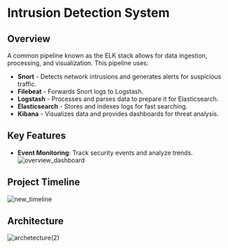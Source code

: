 # Intrusion Detection System

## Overview
  A common pipeline known as the ELK stack allows for data ingestion, processing, and visualization. This pipeline uses:
   - **Snort** - Detects network intrusions and generates alerts for suspicious traffic.
   - **Filebeat** - Forwards Snort logs to Logstash.
   - **Logstash** - Processes and parses data to prepare it for Elasticsearch.
   - **Elasticsearch** - Stores and indexes logs for fast searching.
   - **Kibana** - Visualizes data and provides dashboards for threat analysis.
     
## Key Features
  - **Event Monitoring**: Track security events and analyze trends.
  ![overview_dashboard](https://github.com/user-attachments/assets/0c812dca-b26c-4ebc-a0c8-58a498177239)

## Project Timeline
  ![new_timeline](https://github.com/user-attachments/assets/71f7c23a-76cc-48ba-bf93-3f110d44e76c)



## Architecture
  ![archetecture(2)](https://github.com/user-attachments/assets/881f2711-4ac7-4119-9dde-1cfbe1b4b082)
